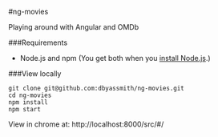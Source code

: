 #ng-movies

Playing around with Angular and OMDb


###Requirements
* Node.js and npm (You get both when you <a href="https://docs.npmjs.com/getting-started/installing-node">install Node.js</a>.)

###View locally
```
git clone git@github.com:dbyassmith/ng-movies.git
cd ng-movies
npm install
npm start
```

View in chrome at: http://localhost:8000/src/#/